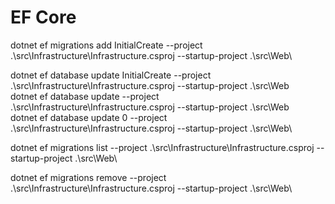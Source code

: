 # EF Core

dotnet ef migrations add InitialCreate --project  .\src\Infrastructure\Infrastructure.csproj --startup-project .\src\Web\

dotnet ef database update InitialCreate --project  .\src\Infrastructure\Infrastructure.csproj --startup-project .\src\Web\
dotnet ef database update --project  .\src\Infrastructure\Infrastructure.csproj --startup-project .\src\Web\
dotnet ef database update 0 --project  .\src\Infrastructure\Infrastructure.csproj --startup-project .\src\Web\

dotnet ef migrations list --project  .\src\Infrastructure\Infrastructure.csproj --startup-project .\src\Web\

dotnet ef migrations remove --project  .\src\Infrastructure\Infrastructure.csproj --startup-project .\src\Web\